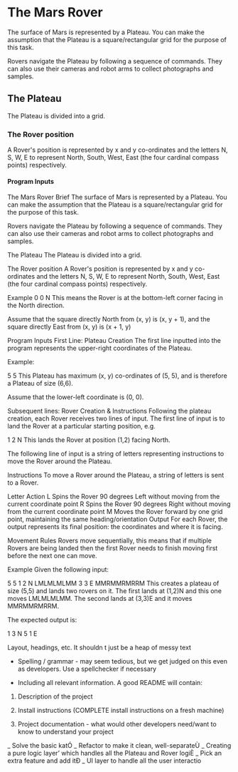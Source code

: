 # The Mars Rover
The surface of Mars is represented by a Plateau. You can make the assumption that the Plateau is a square/rectangular grid for the purpose of this task.

Rovers navigate the Plateau by following a sequence of commands. They can also use their cameras and robot arms to collect photographs and samples.

## The Plateau
The Plateau is divided into a grid.
### The Rover position
A Rover's position is represented by x and y co-ordinates and the letters N, S, W, E to represent North, South, West, East (the four cardinal compass points) respectively.

#### Program Inputs
The Mars Rover Brief
The surface of Mars is represented by a Plateau. You can make the assumption that the Plateau is a square/rectangular grid for the purpose of this task.

Rovers navigate the Plateau by following a sequence of commands. They can also use their cameras and robot arms to collect photographs and samples.

The Plateau
The Plateau is divided into a grid.

The Rover position
A Rover's position is represented by x and y co-ordinates and the letters N, S, W, E to represent North, South, West, East (the four cardinal compass points) respectively.

Example
0 0 N
This means the Rover is at the bottom-left corner facing in the North direction.

Assume that the square directly North from (x, y) is (x, y + 1), and the square directly East from (x, y) is (x + 1, y)

Program Inputs
First Line: Plateau Creation
The first line inputted into the program represents the upper-right coordinates of the Plateau.

Example:

5 5
This Plateau has maximum (x, y) co-ordinates of (5, 5), and is therefore a Plateau of size (6,6).

Assume that the lower-left coordinate is (0, 0).

Subsequent lines: Rover Creation & Instructions
Following the plateau creation, each Rover receives two lines of input. The first line of input is to land the Rover at a particular starting position, e.g.

1 2 N
This lands the Rover at position (1,2) facing North.

The following line of input is a string of letters representing instructions to move the Rover around the Plateau.

Instructions
To move a Rover around the Plateau, a string of letters is sent to a Rover.

Letter	Action
L	Spins the Rover 90 degrees Left without moving from the current coordinate point
R	Spins the Rover 90 degrees Right without moving from the current coordinate point
M	Moves the Rover forward by one grid point, maintaining the same heading/orientation
Output
For each Rover, the output represents its final position: the coordinates and where it is facing.

Movement Rules
Rovers move sequentially, this means that if multiple Rovers are being landed then the first Rover needs to finish moving first before the next one can move.

Example
Given the following input:

5 5
1 2 N
LMLMLMLMM
3 3 E
MMRMMRMRRM
This creates a plateau of size (5,5) and lands two rovers on it. The first lands at (1,2)N and this one moves LMLMLMLMM. The second lands at (3,3)E and it moves MMRMMRMRRM.

The expected output is:

1 3 N
5 1 E

Layout, headings, etc. It shouldn t just be a heap of messy
text

- Spelling / grammar - may seem tedious, but we get judged
  on this even as developers. Use a spellchecker if necessary

- Including all relevant information. A good README will
  contain:


1. Description of the project

2. Install instructions (COMPLETE install instructions on a
   fresh machine)

3. Project documentation - what would other developers
   need/want to know to understand your project

_ Solve the basic katÓ
_ Refactor to make it clean, well-separateÙ
_ Creating a pure logic layer’ which handles all the Plateau
and Rover logiÈ
_ Pick an extra feature and add itÐ
_ UI layer to handle all the user interactio